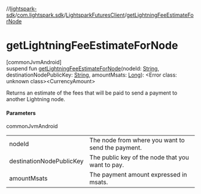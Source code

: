 //[lightspark-sdk](../../../index.md)/[com.lightspark.sdk](../index.md)/[LightsparkFuturesClient](index.md)/[getLightningFeeEstimateForNode](get-lightning-fee-estimate-for-node.md)

# getLightningFeeEstimateForNode

[commonJvmAndroid]\
suspend fun [getLightningFeeEstimateForNode](get-lightning-fee-estimate-for-node.md)(nodeId: [String](https://kotlinlang.org/api/latest/jvm/stdlib/kotlin/-string/index.html), destinationNodePublicKey: [String](https://kotlinlang.org/api/latest/jvm/stdlib/kotlin/-string/index.html), amountMsats: [Long](https://kotlinlang.org/api/latest/jvm/stdlib/kotlin/-long/index.html)): &lt;Error class: unknown class&gt;&lt;CurrencyAmount&gt;

Returns an estimate of the fees that will be paid to send a payment to another Lightning node.

#### Parameters

commonJvmAndroid

| | |
|---|---|
| nodeId | The node from where you want to send the payment. |
| destinationNodePublicKey | The public key of the node that you want to pay. |
| amountMsats | The payment amount expressed in msats. |
